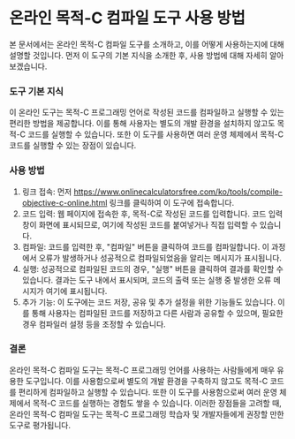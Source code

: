 온라인 목적-C 컴파일 도구 사용 방법
=====================

본 문서에서는 온라인 목적-C 컴파일 도구를 소개하고, 이를 어떻게 사용하는지에 대해 설명할 것입니다. 먼저 이 도구의 기본 지식을 소개한 후, 사용 방법에 대해 자세히 알아보겠습니다.

### 도구 기본 지식

이 온라인 도구는 목적-C 프로그래밍 언어로 작성된 코드를 컴파일하고 실행할 수 있는 편리한 방법을 제공합니다. 이를 통해 사용자는 별도의 개발 환경을 설치하지 않고도 목적-C 코드를 실행할 수 있습니다. 또한 이 도구를 사용하면 여러 운영 체제에서 목적-C 코드를 실행할 수 있는 장점이 있습니다.

### 사용 방법

1. 링크 접속: 먼저 <https://www.onlinecalculatorsfree.com/ko/tools/compile-objective-c-online.html> 링크를 클릭하여 이 도구에 접속합니다.
2. 코드 입력: 웹 페이지에 접속한 후, 목적-C로 작성된 코드를 입력합니다. 코드 입력 창이 화면에 표시되므로, 여기에 작성된 코드를 붙여넣거나 직접 입력할 수 있습니다.
3. 컴파일: 코드를 입력한 후, "컴파일" 버튼을 클릭하여 코드를 컴파일합니다. 이 과정에서 오류가 발생하거나 성공적으로 컴파일되었음을 알리는 메시지가 표시됩니다.
4. 실행: 성공적으로 컴파일된 코드의 경우, "실행" 버튼을 클릭하여 결과를 확인할 수 있습니다. 결과는 도구 내에서 표시되며, 코드의 출력 또는 실행 중 발생한 오류 메시지가 여기에 표시됩니다.
5. 추가 기능: 이 도구에는 코드 저장, 공유 및 추가 설정을 위한 기능들도 있습니다. 이를 통해 사용자는 컴파일된 코드를 저장하고 다른 사람과 공유할 수 있으며, 필요한 경우 컴파일러 설정 등을 조정할 수 있습니다.

### 결론

온라인 목적-C 컴파일 도구는 목적-C 프로그래밍 언어를 사용하는 사람들에게 매우 유용한 도구입니다. 이를 사용함으로써 별도의 개발 환경을 구축하지 않고도 목적-C 코드를 편리하게 컴파일하고 실행할 수 있습니다. 또한 이 도구를 사용함으로써 여러 운영 체제에서 목적-C 코드를 실행하는 경험도 쌓을 수 있습니다. 이러한 장점들을 고려할 때, 온라인 목적-C 컴파일 도구는 목적-C 프로그래밍 학습자 및 개발자들에게 권장할 만한 도구로 평가됩니다.